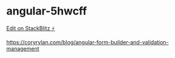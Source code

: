 # angular-5hwcff

[Edit on StackBlitz ⚡️](https://stackblitz.com/edit/angular-5hwcff)

https://coryrylan.com/blog/angular-form-builder-and-validation-management

